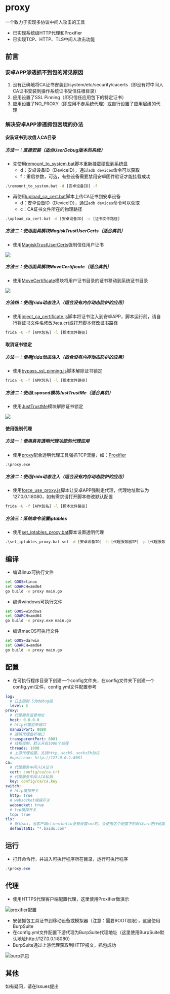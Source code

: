 # proxy
一个致力于实现多协议中间人攻击的工具

- 已实现系统级HTTP代理和Proxifier
- 已实现TCP、HTTP、TLS中间人攻击功能

## 前言

### 安卓APP渗透抓不到包的常见原因

1. 没有正确地将CA证书安装到/system/etc/security/cacerts（即没有将中间人CA证书安装到操作系统证书受信任根目录）
2. 应用设置了SSL Pinning（即只信任应用包下的特定证书）
3. 应用设置了NO_PROXY（即应用不走系统代理）或自行设置了应用层级的代理

### 解决安卓APP渗透抓包困境的办法

#### 安装证书到收信人CA目录

##### 方法一：直接安装（适合UserDebug版本的系统）

- 先使用[remount_to_system.bat](https://github.com/vpxuser/Awesome-Script/blob/main/remount_to_system.bat)脚本重新挂载硬盘到系统盘
  - d：安卓设备ID（DeviceID），通过`adb devices`命令可以获取
  - f：重启参数，可选，有些设备需要禁用安卓固件验证才能挂载成功

```cmd
.\remount_to_system.bat -d [安卓设备ID] -f
```

- 再使用[upload_ca_cert.bat](https://github.com/vpxuser/Awesome-Script/blob/main/upload_ca_cert.bat)脚本上传CA证书到安卓设备
  - d：安卓设备ID（DeviceID），通过`adb devices`命令可以获取
  - c：CA证书文件所在的物理路径
  

```cmd
.\upload_ca_cert.bat -d [安卓设备ID] -c [证书文件路径]
```

##### 方法二：使用面具模块MagiskTrustUserCerts（适合真机）

- 使用[MagiskTrustUserCerts](https://github.com/NVISOsecurity/MagiskTrustUserCerts)强制信任用户证书

![](image/MagiskTrustUserCerts.png)

##### 方法三：使用面具模块MoveCertificate（适合真机）

- 使用[MoveCertificate](https://github.com/ys1231/MoveCertificate)模块将用户证书目录的证书移动到系统证书目录

![](image/MoveCertificate.png)

##### 方法四：使用frida动态注入（适合没有内存动态防护的应用）

- 使用[inject_ca_certificate.js](https://github.com/vpxuser/Awesome-Script/blob/main/inject_ca_certificate.js)脚本将证书注入到安卓APP，脚本运行前，请自行将证书文件名修改为ca.crt或打开脚本修改证书路径

```cmd
frida -U -f [APK包名] -l [脚本文件路径]
```

#### 取消证书锁定

##### 方法一：使用frida动态注入（适合没有内存动态防护的应用）

- 使用[bypass_ssl_pinning.js](https://github.com/vpxuser/Awesome-Script/blob/main/bypass_ssl_pinning.js)脚本解除证书锁定

```cmd
frida -U -f [APK包名] -l [脚本文件路径]
```

##### 方法二：使用Lsposed模块JustTrustMe（适合真机）

- 使用[JustTrustMe](https://github.com/Fuzion24/JustTrustMe)模块解除证书锁定

![](image/JustTrustMe.png)

#### 使用强制代理

##### 方法一：使用具有透明代理功能的代理应用

- 使用[proxy](https://github.com/vpxuser/proxy)配合透明代理工具强抓TCP流量，如：[Proxifier](https://www.proxifier.com/download/#android-tab)

```cmd
.\proxy.exe
```

##### 方法二：使用frida动态注入（适合没有内存动态防护的应用）

- 使用[force_use_proxy.js](https://github.com/vpxuser/Awesome-Script/blob/main/force_use_proxy.js)脚本让安卓APP强制走代理，代理地址默认为127.0.0.1:8080，如有需求请打开脚本修改默认配置

```cmd
frida -U -f [APK包名] -l [脚本文件路径]
```

##### 方法三：系统命令设置iptables

- 使用[set_iptables_proxy.bat](https://github.com/vpxuser/Awesome-Script/blob/main/set_iptables_proxy.bat)脚本设置透明代理

```cmd
.\set_iptables_proxy.bat set -d [安卓设备ID] -h [代理服务器IP] -p [代理服务器端口]
```

## 编译

- 编译linux可执行文件

```cmd
set GOOS=linux
set GOARCH=amd64
go build -o proxy main.go
```

- 编译windows可执行文件

```cmd
set GOOS=windows
set GOARCH=amd64
go build -o proxy.exe main.go
```

- 编译macOS可执行文件

```cmd
set GOOS=darwin
set GOARCH=amd64
go build -o proxy main.go
```

## 配置

- 在可执行程序目录下创建一个config文件夹，在config文件夹下创建一个config.yml文件，config.yml文件配置参考

```yaml
log:
  # 日志级别 5为debug级
  level: 5
proxy:
  # 代理服务监督地址
  host: 0.0.0.0
  # http代理监听端口
  manualPort: 8080
  # 透明代理监听端口
  transparentPort: 8081
  # 线程控制，默认开启1000个线程
  threads: 1000
  # 上游代理设置，支持http、sock5、socks5h协议
  #upstream: http://127.0.0.1:8081
ca:
  # 代理服务中间人CA证书
  cert: config/ca/ca.crt
  # 代理服务中间人CA私钥
  key: config/ca/ca.key
switch:
  # http嗅探开关
  http: true
  # websocket嗅探开关
  websocket: true
  # tcp嗅探开关
  tcp: true
tls:
  # 默认sni，当客户端clienthello没有设置sni时，会使用这个配置下的默认sni进行设置
  defaultSNI: "*.baidu.com"
```

## 运行

- 打开命令行，并进入可执行程序所在目录，运行可执行程序

```powershell
.\proxy.exe
```

## 代理

- 使用HTTPS代理客户端配置代理，这里使用Proxifier做演示

![proxifier配置](image/Proxifier.png)

- 安装抓包工具证书到移动设备或模拟器（注意：需要ROOT权限），这里使用BurpSuite
- 在config.yml文件配置下游代理为BurpSuite代理地址（这里使用BurpSuite默认地址http://127.0.0.1:8080）
- BurpSuite通过上游代理获取到HTTP报文，抓包成功

![burp抓包](image/BurpSuite.png)

## 其他

如有疑问，请在Issues提出
